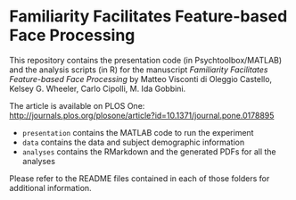 # Familiarity Facilitates Feature-based Face Processing

This repository contains the presentation code (in Psychtoolbox/MATLAB) and the analysis scripts (in R) for the manuscript *Familiarity Facilitates Feature-based Face Processing* by Matteo Visconti di Oleggio Castello, Kelsey G. Wheeler, Carlo Cipolli, M. Ida Gobbini. 

The article is available on PLOS One: http://journals.plos.org/plosone/article?id=10.1371/journal.pone.0178895

- `presentation` contains the MATLAB code to run the experiment
- `data` contains the data and subject demographic information
- `analyses` contains the RMarkdown and the generated PDFs for all the analyses

Please refer to the README files contained in each of those folders for additional information.
